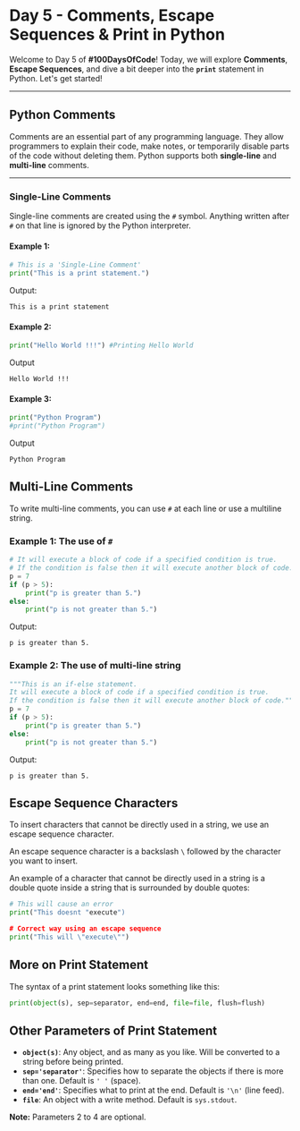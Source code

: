 # Day 5 - Comments, Escape Sequences & Print in Python

Welcome to Day 5 of **#100DaysOfCode**! Today, we will explore **Comments**, **Escape Sequences**, and dive a bit deeper into the **`print`** statement in Python. Let's get started!

---

## Python Comments

Comments are an essential part of any programming language. They allow programmers to explain their code, make notes, or temporarily disable parts of the code without deleting them. Python supports both **single-line** and **multi-line** comments.

---

### Single-Line Comments

Single-line comments are created using the `#` symbol. Anything written after `#` on that line is ignored by the Python interpreter.

#### Example 1:
```python
# This is a 'Single-Line Comment'
print("This is a print statement.")
```
Output:
```
This is a print statement
```

#### Example 2:
```python
print("Hello World !!!") #Printing Hello World
```
Output
```
Hello World !!!
```

#### Example 3:
```python
print("Python Program")
#print("Python Program")
```
Output
```
Python Program
```

## Multi-Line Comments  

To write multi-line comments, you can use `#` at each line or use a multiline string.  

### Example 1: The use of `#`  

```python
# It will execute a block of code if a specified condition is true.
# If the condition is false then it will execute another block of code.
p = 7
if (p > 5):
    print("p is greater than 5.")
else:
    print("p is not greater than 5.")
```
Output:
```
p is greater than 5.
```

### Example 2: The use of multi-line string
```python
"""This is an if-else statement.
It will execute a block of code if a specified condition is true.
If the condition is false then it will execute another block of code."""
p = 7
if (p > 5):
    print("p is greater than 5.")
else:
    print("p is not greater than 5.")
```
Output:
```
p is greater than 5.
```

## Escape Sequence Characters  

To insert characters that cannot be directly used in a string, we use an escape sequence character.  

An escape sequence character is a backslash `\` followed by the character you want to insert.  

An example of a character that cannot be directly used in a string is a double quote inside a string that is surrounded by double quotes:  

```python
# This will cause an error
print("This doesnt "execute")

# Correct way using an escape sequence
print("This will \"execute\"")
```

## More on Print Statement  

The syntax of a print statement looks something like this:  

```python
print(object(s), sep=separator, end=end, file=file, flush=flush)
```

## Other Parameters of Print Statement  

- **`object(s)`**: Any object, and as many as you like. Will be converted to a string before being printed.  
- **`sep='separator'`**: Specifies how to separate the objects if there is more than one. Default is `' '` (space).  
- **`end='end'`**: Specifies what to print at the end. Default is `'\n'` (line feed).  
- **`file`**: An object with a write method. Default is `sys.stdout`.  

**Note:** Parameters 2 to 4 are optional.  